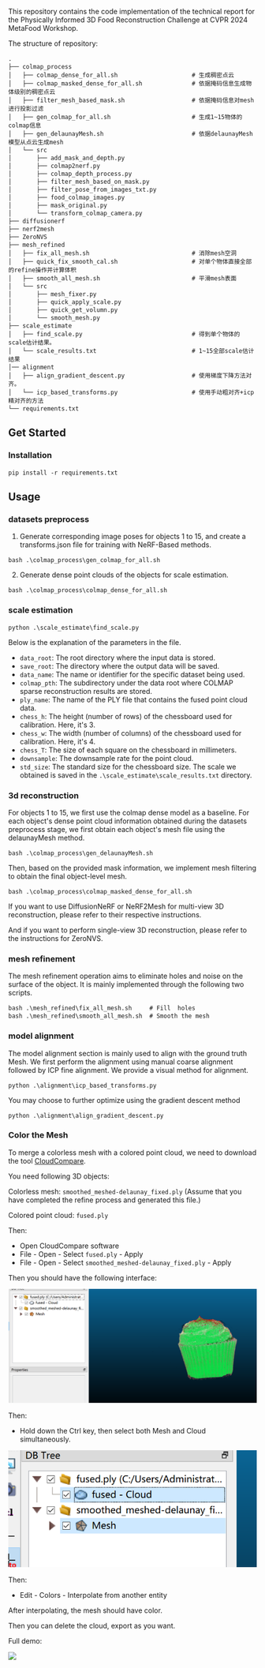 
This repository contains the code implementation of the technical report for the Physically Informed 3D Food Reconstruction Challenge at CVPR 2024 MetaFood Workshop.


The structure of repository:
```
.
├── colmap_process
│   ├── colmap_dense_for_all.sh                     # 生成稠密点云
│   ├── colmap_masked_dense_for_all.sh              # 依据掩码信息生成物体级别的稠密点云
│   ├── filter_mesh_based_mask.sh                   # 依据掩码信息对mesh进行投影过滤
│   ├── gen_colmap_for_all.sh                       # 生成1~15物体的colmap信息
│   ├── gen_delaunayMesh.sh                         # 依据delaunayMesh模型从点云生成mesh
│   └── src
│       ├── add_mask_and_depth.py
│       ├── colmap2nerf.py
│       ├── colmap_depth_process.py
│       ├── filter_mesh_based_on_mask.py
│       ├── filter_pose_from_images_txt.py
│       ├── food_colmap_images.py
│       ├── mask_original.py
│       └── transform_colmap_camera.py
├── diffusionerf
├── nerf2mesh
├── ZeroNVS
├── mesh_refined
│   ├── fix_all_mesh.sh                             # 消除mesh空洞
│   ├── quick_fix_smooth_cal.sh                     # 对单个物体直接全部的refine操作并计算体积
│   ├── smooth_all_mesh.sh                          # 平滑mesh表面
│   └── src
│       ├── mesh_fixer.py
│       ├── quick_apply_scale.py
│       ├── quick_get_volumn.py
│       └── smooth_mesh.py
├── scale_estimate
│   ├── find_scale.py                               # 得到单个物体的scale估计结果。
│   └── scale_results.txt                           # 1~15全部scale估计结果
│── alignment
│   ├── align_gradient_descent.py                   # 使用梯度下降方法对齐。
│   └── icp_based_transforms.py                     # 使用手动粗对齐+icp精对齐的方法
└── requirements.txt
```

## Get Started

### Installation
```
pip install -r requirements.txt
```

## Usage
### datasets preprocess
1. Generate corresponding image poses for objects 1 to 15, and create a transforms.json file for training with NeRF-Based methods.
```
bash .\colmap_process\gen_colmap_for_all.sh
```
2. Generate dense point clouds of the objects for scale estimation.
```
bash .\colmap_process\colmap_dense_for_all.sh
```

### scale estimation
```
python .\scale_estimate\find_scale.py
```
Below is the explanation of the parameters in the file.
- `data_root`: The root directory where the input data is stored.
- `save_root`: The directory where the output data will be saved. 
- `data_name`: The name or identifier for the specific dataset being used. 
- `colmap_pth`: The subdirectory under the data root where COLMAP sparse reconstruction results are stored. 
- `ply_name`: The name of the PLY file that contains the fused point cloud data.
- `chess_h`: The height (number of rows) of the chessboard used for calibration. Here, it's 3.
- `chess_w`: The width (number of columns) of the chessboard used for calibration. Here, it's 4.
- `chess_T`: The size of each square on the chessboard in millimeters.
- `downsample`: The downsample rate for the point cloud. 
- `std_size`: The standard size for the chessboard size.
The scale we obtained is saved in the `.\scale_estimate\scale_results.txt` directory.

### 3d reconstruction
For objects 1 to 15, we first use the colmap dense model as a baseline. For each object's dense point cloud information obtained during the datasets preprocess stage, we first obtain each object's mesh file using the delaunayMesh method.
```
bash .\colmap_process\gen_delaunayMesh.sh
```
Then, based on the provided mask information, we implement mesh filtering to obtain the final object-level mesh.
```
bash .\colmap_process\colmap_masked_dense_for_all.sh
```
If you want to use DiffusionNeRF or NeRF2Mesh for multi-view 3D reconstruction, please refer to their respective instructions.

And if you want to perform single-view 3D reconstruction, please refer to the instructions for ZeroNVS.

### mesh refinement
The mesh refinement operation aims to eliminate holes and noise on the surface of the object. It is mainly implemented through the following two scripts.
```
bash .\mesh_refined\fix_all_mesh.sh     # Fill  holes
bash .\mesh_refined\smooth_all_mesh.sh  # Smooth the mesh
```

### model alignment
The model alignment section is mainly used to align with the ground truth Mesh. We first perform the alignment using manual coarse alignment followed by ICP fine alignment. We provide a visual method for alignment.
```
python .\alignment\icp_based_transforms.py
```
You may choose to further optimize using the gradient descent method
```
python .\alignment\align_gradient_descent.py
```

### Color the Mesh

To merge a colorless mesh with a colored point cloud, we need to download the tool [CloudCompare](https://www.danielgm.net/cc/).

You need following 3D objects:

Colorless mesh: `smoothed_meshed-delaunay_fixed.ply` (Assume that you have completed the refine process and generated this file.)

Colored point cloud: `fused.ply`

Then:

* Open CloudCompare software
* File - Open - Select `fused.ply` - Apply
* File - Open - Select `smoothed_meshed-delaunay_fixed.ply` - Apply

Then you should have the following interface:

![](./images/cloudcompare.png)

Then:

* Hold down the Ctrl key, then select both Mesh and Cloud simultaneously.

![](./images/select.png)

Then:

* Edit - Colors - Interpolate from another entity

After interpolating, the mesh should have color.

Then you can delete the cloud, export as you want.

Full demo:

![](./images/demo.gif)